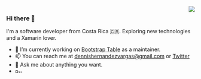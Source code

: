 <img align="right" src="https://github-readme-stats.vercel.app/api?username=djhvscf&show_icons=true&icon_color=805AD5&text_color=718096&bg_color=ffffff&hide_title=true" />

### Hi there 👋

I'm a software developer from Costa Rica :costa_rica:. Exploring new technologies and a Xamarin lover.

- 🔭 I’m currently working on [Bootstrap Table](https://github.com/wenzhixin/bootstrap-table) as a maintainer.
- 📫 You can reach me at dennishernandezvargas@gmail.com or [Twitter](https://twitter.com/djhvs)
- 💬 Ask me about anything you want.
- <a href="https://www.buymeacoffee.com/djhvscf" target="_blank"><img src="https://cdn.buymeacoffee.com/buttons/v2/default-yellow.png" alt="Buy Me A Coffee" style="height: 10px !important;width: 20px !important;" ></a>

<!--
**djhvscf/djhvscf** is a ✨ _special_ ✨ repository because its `README.md` (this file) appears on your GitHub profile.

Here are some ideas to get you started:

- 🔭 I’m currently working on ...
- 🌱 I’m currently learning ...
- 👯 I’m looking to collaborate on ...
- 🤔 I’m looking for help with ...
- 💬 Ask me about ...
- 📫 How to reach me: ...
- 😄 Pronouns: ...
- ⚡ Fun fact: ...
-->

